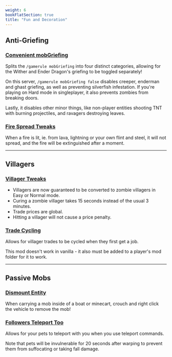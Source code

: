```yaml
---
weight: 6
bookFlatSection: true
title: "Fun and Decoration"
---
```



## Anti-Griefing
### [Convenient mobGriefing](https://modrinth.com/mod/convenient-mobgriefing)

Splits the `/gamerule mobGriefing` into four distinct categories, allowing for the Wither and Ender Dragon's griefing to be toggled separately!

On this server, `/gamerule mobGriefing false` disables creeper, enderman and ghast griefing, as well as preventing silverfish infestation. If you're playing on Hard mode in singleplayer, it also prevents zombies from breaking doors.

Lastly, it disables other minor things, like non-player entities shooting TNT with burning projectiles, and ravagers destroying leaves.

### [Fire Spread Tweaks](https://modrinth.com/mod/fire-spread-tweaks)

When a fire is lit, ie. from lava, lightning or your own flint and steel, it will not spread, and the fire will be extinguished after a moment.

---------

## Villagers

### [Villager Tweaks](https://www.curseforge.com/minecraft/mc-mods/villagertweaks)

- Villagers are now guaranteed to be converted to zombie villagers in Easy or Normal mode.
- Curing a zombie villager takes 15 seconds instead of the usual 3 minutes.
- Trade prices are global.
- Hitting a villager will not cause a price penalty.

### [Trade Cycling](https://modrinth.com/mod/trade-cycling)

Allows for villager trades to be cycled when they first get a job.

This mod doesn't work in vanilla - it also must be added to a player's mod folder for it to work.

---------

## Passive Mobs

### [Dismount Entity](https://modrinth.com/mod/dismount-entity)

When carrying a mob inside of a boat or minecart, crouch and right click the vehicle to remove the mob!

### [Followers Teleport Too](https://modrinth.com/mod/followers-teleport-too)

Allows for your pets to teleport with you when you use teleport commands.

Note that pets will be invulnerable for 20 seconds after warping to prevent them from suffocating or taking fall damage.
